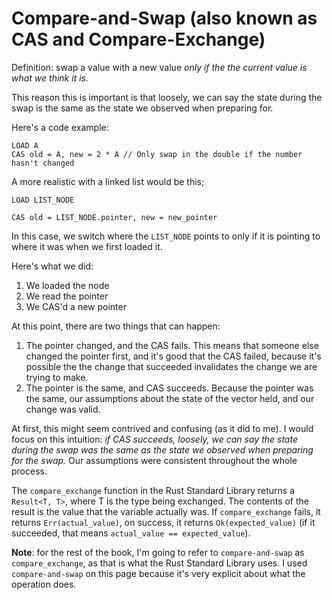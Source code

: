 # Compare-and-Swap (also known as CAS and Compare-Exchange)

Definition: swap a value with a new value _only if the the current value is what
we think it is._

This reason this is important is that loosely, we can say the state during the
swap is the same as the state we observed when preparing for.

Here's a code example:

```
LOAD A
CAS old = A, new = 2 * A // Only swap in the double if the number hasn't changed
```

A more realistic with a linked list would be this;

```
LOAD LIST_NODE

CAS old = LIST_NODE.pointer, new = new_pointer
```

In this case, we switch where the `LIST_NODE` points to only if it is pointing
to where it was when we first loaded it.

Here's what we did:

1. We loaded the node
2. We read the pointer
3. We CAS'd a new pointer

At this point, there are two things that can happen:

1. The pointer changed, and the CAS fails. This means that someone else changed
   the pointer first, and it's good that the CAS failed, because it's possible
   the the change that succeeded invalidates the change we are trying to make.
2. The pointer is the same, and CAS succeeds. Because the pointer was the same,
   our assumptions about the state of the vector held, and our change was valid.

At first, this might seem contrived and confusing (as it did to me). I would
focus on this intuition: _if CAS succeeds, loosely, we can say the state during
the swap was the same as the state we observed when preparing for the swap._ Our
assumptions were consistent throughout the whole process.

The `compare_exchange` function in the Rust Standard Library returns a
`Result<T, T>`, where T is the type being exchanged. The contents of the result
is the value that the variable actually was. If `compare_exchange` fails, it
returns `Err(actual_value)`, on success, it returns `Ok(expected_value)` (if it
succeeded, that means `actual_value == expected_value`).

**Note**: for the rest of the book, I'm going to refer to `compare-and-swap` as
`compare_exchange`, as that is what the Rust Standard Library uses. I used
`compare-and-swap` on this page because it's very explicit about what the
operation does.
